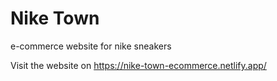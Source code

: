 # Nike Town
 e-commerce website for nike sneakers

Visit the website on https://nike-town-ecommerce.netlify.app/
